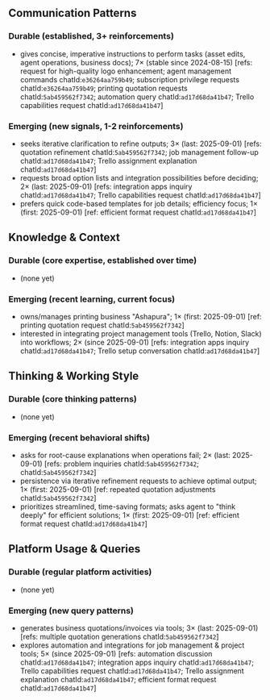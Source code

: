 ## Communication Patterns
### Durable (established, 3+ reinforcements)
- gives concise, imperative instructions to perform tasks (asset edits, agent operations, business docs); 7× (stable since 2024-08-15) [refs: request for high-quality logo enhancement; agent management commands chatId:`e36264aa759b49`; subscription privilege requests chatId:`e36264aa759b49`; printing quotation requests chatId:`5ab459562f7342`; automation query chatId:`ad17d68da41b47`; Trello capabilities request chatId:`ad17d68da41b47`]

### Emerging (new signals, 1-2 reinforcements)
- seeks iterative clarification to refine outputs; 3× (last: 2025-09-01) [refs: quotation refinement chatId:`5ab459562f7342`; job management follow-up chatId:`ad17d68da41b47`; Trello assignment explanation chatId:`ad17d68da41b47`]
- requests broad option lists and integration possibilities before deciding; 2× (last: 2025-09-01) [refs: integration apps inquiry chatId:`ad17d68da41b47`; Trello capabilities request chatId:`ad17d68da41b47`]
- prefers quick code-based templates for job details; efficiency focus; 1× (first: 2025-09-01) [ref: efficient format request chatId:`ad17d68da41b47`]

## Knowledge & Context
### Durable (core expertise, established over time)
- (none yet)

### Emerging (recent learning, current focus)
- owns/manages printing business "Ashapura"; 1× (first: 2025-09-01) [ref: printing quotation request chatId:`5ab459562f7342`]
- interested in integrating project management tools (Trello, Notion, Slack) into workflows; 2× (since 2025-09-01) [refs: integration apps inquiry chatId:`ad17d68da41b47`; Trello setup conversation chatId:`ad17d68da41b47`]

## Thinking & Working Style
### Durable (core thinking patterns)
- (none yet)

### Emerging (recent behavioral shifts)
- asks for root-cause explanations when operations fail; 2× (last: 2025-09-01) [refs: problem inquiries chatId:`5ab459562f7342`; chatId:`5ab459562f7342`]
- persistence via iterative refinement requests to achieve optimal output; 1× (first: 2025-09-01) [ref: repeated quotation adjustments chatId:`5ab459562f7342`]
- prioritizes streamlined, time-saving formats; asks agent to "think deeply" for efficient solutions; 1× (first: 2025-09-01) [ref: efficient format request chatId:`ad17d68da41b47`]

## Platform Usage & Queries
### Durable (regular platform activities)
- (none yet)

### Emerging (new query patterns)
- generates business quotations/invoices via tools; 3× (last: 2025-09-01) [refs: multiple quotation generations chatId:`5ab459562f7342`]
- explores automation and integrations for job management & project tools; 5× (since 2025-09-01) [refs: automation discussion chatId:`ad17d68da41b47`; integration apps inquiry chatId:`ad17d68da41b47`; Trello capabilities request chatId:`ad17d68da41b47`; Trello assignment explanation chatId:`ad17d68da41b47`; efficient format request chatId:`ad17d68da41b47`]
